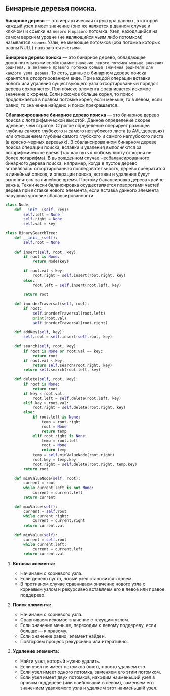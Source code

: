 ## Бинарные деревья поиска.

**Бинарное дерево** — это иерархическая структура данных, в которой каждый узел имеет значение (оно же является в данном случае и ключом) и ссылки на `левого` и `правого` потомка. Узел, находящийся на самом верхнем уровне (не являющийся чьим либо потомком) называется `корнем`. Узлы, не имеющие потомков (оба потомка которых равны NULL) называются `листьями`.

**Бинарное дерево поиска** — это бинарное дерево, обладающее дополнительными свойствами: `значение левого потомка меньше значения родителя, а значение правого потомка больше значения родителя для каждого узла дерева`. То есть, данные в бинарном дереве поиска хранятся в отсортированном виде. При каждой операции вставки нового или удаления существующего узла отсортированный порядок дерева сохраняется. При поиске элемента сравнивается искомое значение с корнем. Если искомое больше корня, то поиск продолжается в правом потомке корня, если меньше, то в левом, если равно, то значение найдено и поиск прекращается.

**Сбалансированное бинарное дерево поиска** — это бинарное дерево поиска с логарифмической высотой. Данное определение скорее идейное, чем строгое. Строгое определение оперирует разницей глубины самого глубокого и самого неглубокого листа (в AVL-деревьях) или отношением глубины самого глубокого и самого неглубокого листа (в красно-черных деревьях). В сбалансированном бинарном дереве поиска операции поиска, вставки и удаления выполняются за логарифмическое время (так как путь к любому листу от корня не более логарифма). В вырожденном случае несбалансированного бинарного дерева поиска, например, когда в пустое дерево вставлялась отсортированная последовательность, дерево превратится в линейный список, и операции поиска, вставки и удаления будут выполняться за линейное время. Поэтому балансировка дерева крайне важна. Технически балансировка осуществляется поворотами частей дерева при вставке нового элемента, если вставка данного элемента нарушила условие сбалансированности.

```python
class Node:  
    def __init__(self, key):  
        self.left = None  
        self.right = None  
        self.val = key  
  
class BinarySearchTree:  
    def __init__(self):  
        self.root = None  
	  
    def insert(self, root, key):  
        if root is None:  
            return Node(key)  
	  
        if root.val < key:  
            root.right = self.insert(root.right, key)  
        else:  
            root.left = self.insert(root.left, key)  
	  
        return root  
	  
    def inorderTraversal(self, root):  
        if root:  
            self.inorderTraversal(root.left)  
            print(root.val)  
            self.inorderTraversal(root.right)  
	  
    def addKey(self, key):  
        self.root = self.insert(self.root, key)  
	  
    def search(self, root, key):  
        if root is None or root.val == key:  
            return root  
        if root.val < key:  
            return self.search(root.right, key)  
        return self.search(root.left, key)  
	  
    def delete(self, root, key):  
        if root is None:  
            return root  
        if key < root.val:  
            root.left = self.delete(root.left, key)  
        elif key > root.val:  
            root.right = self.delete(root.right, key)  
        else:  
            if root.left is None:  
                temp = root.right  
                root = None  
                return temp  
            elif root.right is None:  
                temp = root.left  
                root = None  
                return temp  
            temp = self.minValueNode(root.right)  
            root.key = temp.key  
            root.right = self.delete(root.right, temp.key)  
        return root  
	  
    def minValueNode(self, root):  
        current = root  
        while current.left is not None:  
            current = current.left  
        return current  
	  
    def maxValue(self):  
        current = self.root  
        while current.right:  
            current = current.right  
        return current.val  
	  
    def minValue(self):  
        current = self.root  
        while current.left:  
            current = current.left  
        return current.val
```

1) **Вставка элемента:**
   * Начинаем с корневого узла.
   * Если дерево пусто, новый узел становится корнем.
   * В противном случае сравниваем значение нового узла с корневым узлом и рекурсивно вставляем его в левое или правое поддерево.

2) **Поиск элемента:** 
   * Начинаем с корневого узла.
   * Сравниваем искомое значение с текущим узлом.
   * Если значение меньше, переходим к левому поддереву, если больше — к правому.
   * Если значение равно, элемент найден.
   * Повторяем процесс рекурсивно или итеративно.

3) **Удаление элемента:**
   * Найти узел, который нужно удалить.
   * Если узел не имеет потомков (лист), просто удаляем его.
   * Если узел имеет одного потомка, заменяем его этим потомком.
   * Если узел имеет двух потомков, находим наименьший узел в правом поддереве (или наибольший в левом), заменяем его значением удаляемого узла и удаляем этот наименьший узел.

